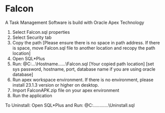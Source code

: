 # Falcon
A Task Management Software is build with Oracle Apex Technology

1. Select Falcon.sql properties
2. Select Security tab
3. Copy the path [Please ensure there is no space in path address. If there is space, move Falcon.sql file to another location and recopy the path location]
4. Open SQL*Plus
5. Run: @C:...\Hostname......\Falcon.sql [Your copied path location] [set sys password, hostname, port, database name if you are using oracle database]
6. Run apex workspace environment. If there is no environment, please install 23.1.3 version or higher on desktop.
7. Import FalconAPK.zip file on your apex environment
8. Run the application
   
To Uninstall: Open SQL*Plus and Run: @C:............\Uninstall.sql
